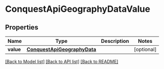 # ConquestApiGeographyDataValue

## Properties
Name | Type | Description | Notes
------------ | ------------- | ------------- | -------------
**value** | [**ConquestApiGeographyData**](ConquestApiGeographyData.md) |  | [optional] 

[[Back to Model list]](../README.md#documentation-for-models) [[Back to API list]](../README.md#documentation-for-api-endpoints) [[Back to README]](../README.md)


